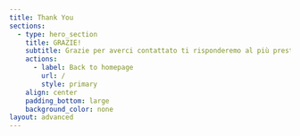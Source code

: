 ```yaml
---
title: Thank You
sections:
  - type: hero_section
    title: GRAZIE!
    subtitle: Grazie per averci contattato ti risponderemo al più presto
    actions:
      - label: Back to homepage
        url: /
        style: primary
    align: center
    padding_bottom: large
    background_color: none
layout: advanced
---
```

